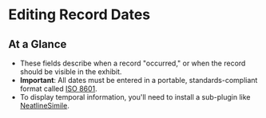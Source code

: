 # Editing Record Dates

## At a Glance

  - These fields describe when a record "occurred," or when the record should be visible in the exhibit.
  - **Important**: All dates must be entered in a portable, standards-compliant format called [ISO 8601][iso8601].
  - To display temporal information, you'll need to install a sub-plugin like [NeatlineSimile][neatline-simile].


[iso8601]: https://en.wikipedia.org/wiki/ISO_8601
[neatline-simile]: https://github.com/scholarslab/nl-widget-Simile
